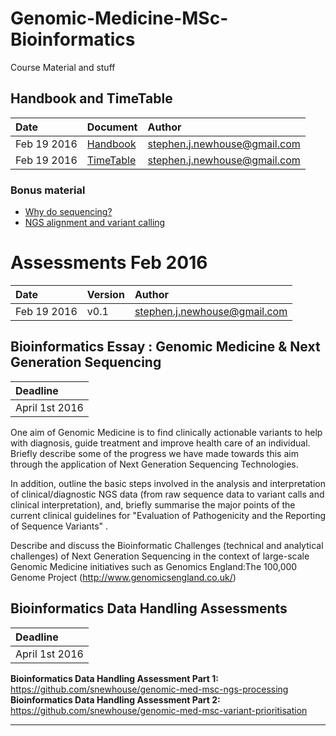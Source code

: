 # Genomic-Medicine-MSc-Bioinformatics
Course Material and stuff

## Handbook and TimeTable

| Date |  Document | Author |
|:------|:----------|:----------|  
| Feb 19 2016 | [Handbook](https://github.com/snewhouse/Genomic-Medicine-MSc-Bioinformatics/blob/master/kcl-Feb-2016/Handbook.7BBG2014.M7.Bioinformatics.Genomic.Medicine.Feb.2016.doc)  | <stephen.j.newhouse@gmail.com>|
| Feb 19 2016 | [TimeTable](https://github.com/snewhouse/Genomic-Medicine-MSc-Bioinformatics/blob/master/kcl-Feb-2016/TimeTable.7BBG2014.M7.Bioinformatics.Genomic.Medicine.Feb.2016.xlsx) | <stephen.j.newhouse@gmail.com>|


### Bonus material 
- [Why do sequencing?](https://github.com/snewhouse/Genomic-Medicine-MSc-Bioinformatics/blob/master/kcl-Feb-2016/ngs-intro-dunning/ngs-intro.Rmd)
- [NGS alignment and variant calling](https://github.com/ekg/alignment-and-variant-calling-tutorial)

# Assessments Feb 2016

| Date |  Version | Author |
|:------|:----------|:----------|  
| Feb 19 2016 | v0.1 |<stephen.j.newhouse@gmail.com>|

## Bioinformatics Essay : Genomic Medicine & Next Generation Sequencing 

| Deadline |
|:------|
| April 1st 2016 | 


One aim of Genomic Medicine is to find clinically actionable variants to help with diagnosis, guide treatment and improve health care of an individual. Briefly describe some of the progress we have made towards this aim through the application of Next Generation Sequencing Technologies.

In addition, outline the basic steps involved in the analysis and interpretation of clinical/diagnostic NGS data (from raw sequence data to variant calls and clinical interpretation), and, briefly summarise the major points of the current clinical guidelines for "Evaluation of Pathogenicity and the Reporting of Sequence Variants" .

Describe and discuss the Bioinformatic Challenges (technical and analytical challenges) of Next Generation Sequencing in the context of large-scale Genomic Medicine initiatives such as Genomics England:The 100,000 Genome Project (http://www.genomicsengland.co.uk/)

## Bioinformatics Data Handling Assessments

| Deadline |
|:------|
| April 1st 2016 | 

**Bioinformatics Data Handling Assessment Part 1:** https://github.com/snewhouse/genomic-med-msc-ngs-processing  
**Bioinformatics Data Handling Assessment Part 2:** https://github.com/snewhouse/genomic-med-msc-variant-prioritisation  


**************




